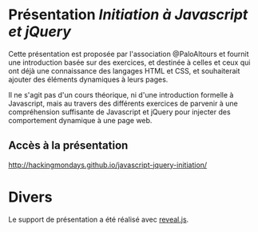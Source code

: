# Présentation _Initiation à Javascript et jQuery_

Cette présentation est proposée par l'association @PaloAltours et fournit une
introduction basée sur des exercices, et destinée à celles et ceux qui ont
déjà une connaissance des langages HTML et CSS, et souhaiterait ajouter
des éléments dynamiques à leurs pages.

Il ne s'agit pas d'un cours théorique, ni d'une introduction formelle à
Javascript, mais au travers des différents exercices de parvenir
à une compréhension suffisante de Javascript et jQuery pour injecter
des comportement dynamique à une page web.

## Accès à la présentation

http://hackingmondays.github.io/javascript-jquery-initiation/

# Divers

Le support de présentation a été réalisé avec [reveal.js](http://lab.hakim.se/reveal-js/#/).
